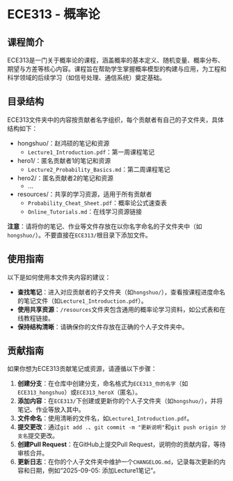 # ECE313 - 概率论

## 课程简介

ECE313是一门关于概率论的课程，涵盖概率的基本定义、随机变量、概率分布、期望与方差等核心内容。课程旨在帮助学生掌握概率模型的构建与应用，为工程和科学领域的后续学习（如信号处理、通信系统）奠定基础。

## 目录结构

ECE313文件夹中的内容按贡献者名字组织，每个贡献者有自己的子文件夹，具体结构如下：

- hongshuo/：赵鸿硕的笔记和资源
  - `Lecture1_Introduction.pdf`：第一周课程笔记
- hero1/：匿名贡献者1的笔记和资源
  - `Lecture2_Probability_Basics.md`：第二周课程笔记
- hero2/：匿名贡献者2的笔记和资源
  - ...
- resources/：共享的学习资源，适用于所有贡献者
  - `Probability_Cheat_Sheet.pdf`：概率论公式速查表
  - `Online_Tutorials.md`：在线学习资源链接

**注意**：请将你的笔记、作业等文件存放在以你名字命名的子文件夹中（如`hongshuo/`）。不要直接在`ECE313/`根目录下添加文件。

## 使用指南

以下是如何使用本文件夹内容的建议：

- **查找笔记**：进入对应贡献者的子文件夹（如`hongshuo/`），查看按课程进度命名的笔记文件（如`Lecture1_Introduction.pdf`）。
- **使用共享资源**：`/resources`文件夹包含通用的概率论学习资料，如公式表和在线教程链接。
- **保持结构清晰**：请确保你的文件存放在正确的个人子文件夹中。

## 贡献指南

如果你想为ECE313贡献笔记或资源，请遵循以下步骤：

1. **创建分支**：在仓库中创建分支，命名格式为`ECE313_你的名字`（如`ECE313_hongshuo`）或`ECE313_heroX`（匿名）。
2. **添加内容**：在`ECE313/`下创建或更新你的个人子文件夹（如`hongshuo/`），并将笔记、作业等放入其中。
3. **文件命名**：使用清晰的文件名，如`Lecture1_Introduction.pdf`。
4. **提交更改**：通过`git add .`、`git commit -m "更新说明"`和`git push origin 分支名`提交更改。
5. **创建Pull Request**：在GitHub上提交Pull Request，说明你的贡献内容，等待审核合并。
6. **更新日志**：在你的个人子文件夹中维护一个`CHANGELOG.md`，记录每次更新的内容和日期，例如“2025-09-05: 添加Lecture1笔记”。
